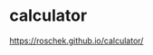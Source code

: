 # calculator
<a href="https://roschek.github.io/calculator/">https://roschek.github.io/calculator/</a>
